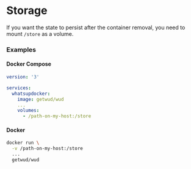 # Storage
  
If you want the state to persist after the container removal, you need to mount  ```/store``` as a volume.

### Examples 

<!-- tabs:start -->
#### **Docker Compose**
```yaml
version: '3'

services:
  whatsupdocker:
    image: getwud/wud
    ...
    volumes:
      - /path-on-my-host:/store
```
#### **Docker**
```bash
docker run \
  -v /path-on-my-host:/store
  ...
  getwud/wud
```
<!-- tabs:end -->
